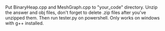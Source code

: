 Put BinaryHeap.cpp and MeshGraph.cpp to "your_code" directory. Unzip the answer and obj files, don't forget to delete .zip files after you've unzipped them. Then run tester.py on powershell. Only works on windows with g++ installed. 
